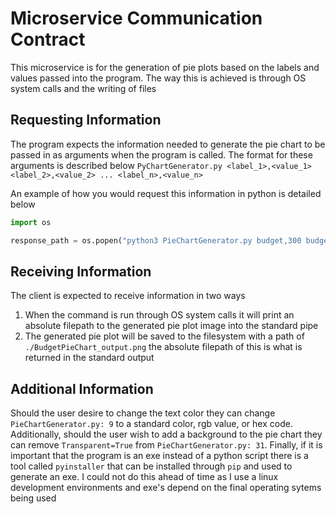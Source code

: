 # Microservice Communication Contract
This microservice is for the generation of pie plots based on the labels and values passed into the program. The way this is achieved is through OS system calls and the writing of files

## Requesting Information
The program expects the information needed to generate the pie chart to be passed in as arguments when the program is called. The format for these arguments is described below
`PyChartGenerator.py <label_1>,<value_1> <label_2>,<value_2> ... <label_n>,<value_n>`

An example of how you would request this information in python is detailed below
```python
import os

response_path = os.popen("python3 PieChartGenerator.py budget,300 budget2,400 budget3,500").read()
```

## Receiving Information
The client is expected to receive information in two ways
1. When the command is run through OS system calls it will print an absolute filepath to the generated pie plot image into the standard pipe
2. The generated pie plot will be saved to the filesystem with a path of `./BudgetPieChart_output.png` the absolute filepath of this is what is returned in the standard output

## Additional Information
Should the user desire to change the text color they can change `PieChartGenerator.py: 9` to a standard color, rgb value, or hex code. Additionally, should the user wish to add a background to the pie chart they can remove `Transparent=True` from `PieChartGenerator.py: 31`. Finally, if it is important that the program is an exe instead of a python script there is a tool called `pyinstaller` that can be installed through `pip` and used to generate an exe. I could not do this ahead of time as I use a linux development environments and exe's depend on the final operating sytems being used 